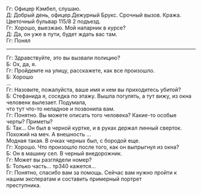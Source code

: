 Гг: Офицер Кэмбел, слушаю.  
Д: Добрый день, офицер.Дежурный Брукс. Срочный вызов. Кража. Цветочный бульвар 115/8 2 подъезд.  
Гг: Хорошо, выезжаю. Мой напарник в курсе?  
Д: Да, он уже в пути, будет ждать вас там.  
Гг: Понял

---

Гг: Здравствуйте, это вы вызвали полицию?  
Б: Ох, да, я.  
Гг: Пройдемте на улицу, расскажете, как все произошло.  
Б: Хорошо  
...  
Гг: Назовите, пожалуйста, ваше имя и кем вы приходитесь убитой?  
Б: Стефанида я, соседка по этажу. Вышла погулять, а тут вижу, из окна человенк вылезает. Подумала,  
что тут что-то неладное и позвонила вам.  
Гг: Понятно. Вы можете описать того человека? Какие-то особые черты? Приметы?  
Б: Так... Он был в черной куртке, и в руках держал линный сверток. Похожий на меч. А внешность ...  
Модная такая. В очках черных был, с бородой еще.  
Гг: Хорошо. Что произошло после того, как он выпрыгнул из окна?  
Б: Он в машину сел. В черный внедорожник.  
Гг: Может вы разглядели номер?  
Б: Только часть... тр340 кажется...  
Гг: Понятно, спасибо вам за помощь. Сейчас вам нужно пройти к нашим эксператам и составить примерный портрет  
преступника.